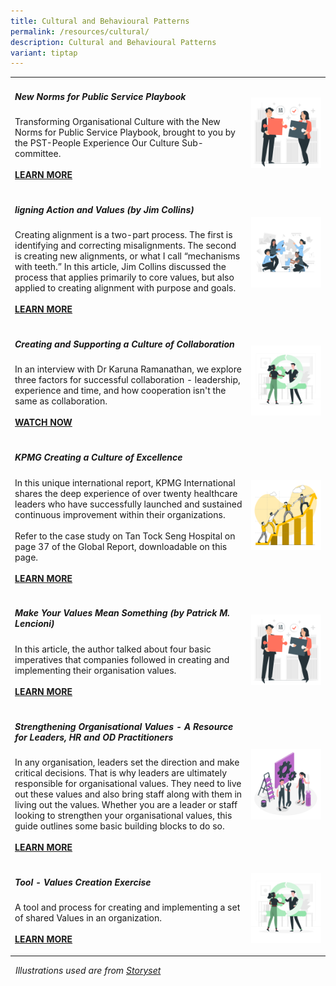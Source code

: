 ```yaml
---
title: Cultural and Behavioural Patterns
permalink: /resources/cultural/
description: Cultural and Behavioural Patterns
variant: tiptap
---
```

<table style="minWidth: 50px">
<colgroup>
<col>
<col>
</colgroup>
<tbody>
<tr>
<td rowspan="1" colspan="1">
<h5><strong>New Norms for Public Service Playbook</strong></h5>
<p>Transforming Organisational Culture with the New Norms for Public Service
Playbook, brought to you by the PST-People Experience Our Culture Sub-committee.
<br>
<br><strong><a href="https://hbr.org/2002/07/make-your-values-mean-something" rel="noopener noreferrer nofollow" target="_blank">LEARN MORE</a></strong>
</p>
</td>
<td rowspan="1" colspan="1">
<div class="isomer-image-wrapper">
<img style="width: 100%" height="auto" width="100%" src="/images/team8.jpg">
</div>
</td>
</tr>
<tr>
<td rowspan="1" colspan="1">
<h5><strong>ligning Action and Values (by Jim Collins)</strong></h5>
<p>Creating alignment is a two-part process. The first is identifying and
correcting misalignments. The second is creating new alignments, or what
I call “mechanisms with teeth.” In this article, Jim Collins discussed
the process that applies primarily to core values, but also applied to
creating alignment with purpose and goals.
<br>
<br><strong><a href="https://www.jimcollins.com/article_topics/articles/aligning-action.html" rel="noopener noreferrer nofollow" target="_blank">LEARN MORE</a></strong>
</p>
</td>
<td rowspan="1" colspan="1">
<div class="isomer-image-wrapper">
<img style="width: 100%" height="auto" width="100%" src="/images/team2.jpg">
</div>
<p></p>
</td>
</tr>
<tr>
<td rowspan="1" colspan="1">
<h5><strong>Creating and Supporting a Culture of Collaboration</strong></h5>
<p>In an interview with Dr Karuna Ramanathan, we explore three factors for
successful collaboration - leadership, experience and time, and how cooperation
isn't the same as collaboration.
<br>
<br><strong><a href="[https://vimeo.com/178561197](https://vimeo.com/178561197)" rel="noopener noreferrer nofollow" target="_blank">WATCH NOW</a></strong>
</p>
</td>
<td rowspan="1" colspan="1">
<div class="isomer-image-wrapper">
<img style="width: 100%" height="auto" width="100%" src="/images/toolkit2.jpg">
</div>
</td>
</tr>
<tr>
<td rowspan="1" colspan="1">
<h5><strong>KPMG Creating a Culture of Excellence</strong></h5>
<p>In this unique international report, KPMG International shares the deep
experience of over twenty healthcare leaders who have successfully launched
and sustained continuous improvement within their organizations.
<br>
<br>Refer to the case study on Tan Tock Seng Hospital on page 37 of the Global
Report, downloadable on this page.
<br>
<br><strong><a href="https://home.kpmg/xx/en/home/insights/2019/01/continuous-quality-improvement-in-health.html" rel="noopener noreferrer nofollow" target="_blank">LEARN MORE</a></strong>
</p>
</td>
<td rowspan="1" colspan="1">
<div class="isomer-image-wrapper">
<img style="width: 100%" height="auto" width="100%" src="/images/team5.jpg">
</div>
</td>
</tr>
<tr>
<td rowspan="1" colspan="1">
<h5><strong>Make Your Values Mean Something (by Patrick M. Lencioni)</strong></h5>
<p>In this article, the author talked about four basic imperatives that companies
followed in creating and implementing their organisation values.
<br>
<br><strong><a href="https://hbr.org/2002/07/make-your-values-mean-something" rel="noopener noreferrer nofollow" target="_blank">LEARN MORE</a></strong>
</p>
</td>
<td rowspan="1" colspan="1">
<div class="isomer-image-wrapper">
<img style="width: 100%" height="auto" width="100%" src="/images/team8.jpg">
</div>
</td>
</tr>
<tr>
<td rowspan="1" colspan="1">
<h5><strong>Strengthening Organisational Values - A Resource for Leaders, HR and OD Practitioners</strong></h5>
<p>In any organisation, leaders set the direction and make critical decisions.
That is why leaders are ultimately responsible for organisational values.
They need to live out these values and also bring staff along with them
in living out the values. Whether you are a leader or staff looking to
strengthen your organisational values, this guide outlines some basic building
blocks to do so.
<br>
<br><strong><a href="https://go.gov.sg/valuestoolkit2016" rel="noopener noreferrer nofollow" target="_blank">LEARN MORE</a></strong>
</p>
</td>
<td rowspan="1" colspan="1">
<div class="isomer-image-wrapper">
<img style="width: 100%" height="auto" width="100%" src="/images/toolkit1.jpg">
</div>
</td>
</tr>
<tr>
<td rowspan="1" colspan="1">
<h5><strong>Tool - Values Creation Exercise</strong></h5>
<p>A tool and process for creating and implementing a set of shared Values
in an organization.
<br>
<br><strong><a href="https://go.gov.sg/valuescreationexercise" rel="noopener noreferrer nofollow" target="_blank">LEARN MORE</a></strong>
</p>
</td>
<td rowspan="1" colspan="1">
<div class="isomer-image-wrapper">
<img style="width: 100%" height="auto" width="100%" src="/images/toolkit2.jpg">
</div>
</td>
</tr>
</tbody>
</table>
<p><em>&nbsp;&nbsp;Illustrations used are from <a href="https://storyset.com/people" rel="noopener noreferrer nofollow" target="_blank">Storyset</a></em>
</p>